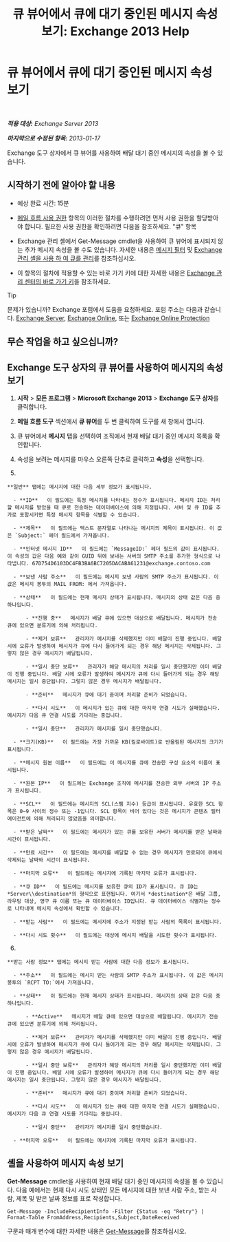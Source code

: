 ﻿---
title: '큐 뷰어에서 큐에 대기 중인된 메시지 속성 보기: Exchange 2013 Help'
TOCTitle: 큐 뷰어에서 큐에 대기 중인된 메시지 속성 보기
ms:assetid: 9d15d8b8-e061-4288-9354-df58e282fb6b
ms:mtpsurl: https://technet.microsoft.com/ko-kr/library/Bb123934(v=EXCHG.150)
ms:contentKeyID: 50483794
ms.date: 05/22/2018
mtps_version: v=EXCHG.150
f1_keywords:
- Microsoft.Exchange.Management.Edge.SystemManager.MessagePropertyPage
ms.translationtype: MT
---

# 큐 뷰어에서 큐에 대기 중인된 메시지 속성 보기

 

_**적용 대상:** Exchange Server 2013_

_**마지막으로 수정된 항목:** 2013-01-17_

Exchange 도구 상자에서 큐 뷰어를 사용하여 배달 대기 중인 메시지의 속성을 볼 수 있습니다.

## 시작하기 전에 알아야 할 내용

  - 예상 완료 시간: 15분

  - [메일 흐름 사용 권한](mail-flow-permissions-exchange-2013-help.md) 항목의 이러한 절차를 수행하려면 먼저 사용 권한을 할당받아야 합니다. 필요한 사용 권한을 확인하려면 다음을 참조하세요. "큐" 항목

  - Exchange 관리 셸에서 Get-Message cmdlet을 사용하여 큐 뷰어에 표시되지 않는 추가 메시지 속성을 볼 수도 있습니다. 자세한 내용은 [메시지 필터](message-filters-exchange-2013-help.md) 및 [Exchange 관리 셸을 사용 하 여 큐를 관리](use-the-exchange-management-shell-to-manage-queues-exchange-2013-help.md)를 참조하십시오.

  - 이 항목의 절차에 적용할 수 있는 바로 가기 키에 대한 자세한 내용은 [Exchange 관리 센터의 바로 가기 키](keyboard-shortcuts-in-the-exchange-admin-center-exchange-online-protection-help.md)을 참조하세요.


> [!TIP]
> 문제가 있습니까? Exchange 포럼에서 도움을 요청하세요. 포럼 주소는 다음과 같습니다. <A href="https://go.microsoft.com/fwlink/p/?linkid=60612">Exchange Server</A>, <A href="https://go.microsoft.com/fwlink/p/?linkid=267542">Exchange Online</A>, 또는 <A href="https://go.microsoft.com/fwlink/p/?linkid=285351">Exchange Online Protection</A>



## 무슨 작업을 하고 싶으십니까?

## Exchange 도구 상자의 큐 뷰어를 사용하여 메시지의 속성 보기

1.  **시작** \> **모든 프로그램** \> **Microsoft Exchange 2013** \> **Exchange 도구 상자**를 클릭합니다.

2.  **메일 흐름 도구** 섹션에서 **큐 뷰어**를 두 번 클릭하여 도구를 새 창에서 엽니다.

3.  큐 뷰어에서 **메시지** 탭을 선택하여 조직에서 현재 배달 대기 중인 메시지 목록을 확인합니다.

4.  속성을 보려는 메시지를 마우스 오른쪽 단추로 클릭하고 **속성**을 선택합니다.

5.  
    
    **일반** 탭에는 메시지에 대한 다음 세부 정보가 표시됩니다.
    
      - **ID**   이 필드에는 특정 메시지를 나타내는 정수가 표시됩니다. 메시지 ID는 처리할 메시지를 받았을 때 큐로 전송하는 데이터베이스에 의해 지정됩니다. 서버 및 큐 ID를 추가로 포함시키면 특정 메시지 항목을 식별할 수 있습니다.
    
      - **제목**   이 필드에는 텍스트 문자열로 나타나는 메시지의 제목이 표시됩니다. 이 값은 `Subject:` 헤더 필드에서 가져옵니다.
    
      - **인터넷 메시지 ID**   이 필드에는 `MessageID:` 헤더 필드의 값이 표시됩니다. 이 속성의 값은 다음 예와 같이 GUID 뒤에 보내는 서버의 SMTP 주소를 추가한 형식으로 나타냅니다. 67D754D6103DC4FB3BA6BC7205DACABA61231@exchange.contoso.com
    
      - **보낸 사람 주소**   이 필드에는 메시지 보낸 사람의 SMTP 주소가 표시됩니다. 이 값은 메시지 봉투의 MAIL FROM: 에서 가져옵니다.
    
      - **상태**   이 필드에는 현재 메시지 상태가 표시됩니다. 메시지의 상태 값은 다음 중 하나입니다.
        
          - **진행 중**   메시지가 배달 큐에 있으면 대상으로 배달됩니다. 메시지가 전송 큐에 있으면 분류기에 의해 처리됩니다.
        
          - **제거 보류**   관리자가 메시지를 삭제했지만 이미 배달이 진행 중입니다. 배달 시에 오류가 발생하여 메시지가 큐에 다시 들어가게 되는 경우 해당 메시지는 삭제됩니다. 그렇지 않은 경우 메시지가 배달됩니다.
        
          - **일시 중단 보류**   관리자가 해당 메시지의 처리를 일시 중단했지만 이미 배달이 진행 중입니다. 배달 시에 오류가 발생하여 메시지가 큐에 다시 들어가게 되는 경우 해당 메시지는 일시 중단됩니다. 그렇지 않은 경우 메시지가 배달됩니다.
        
          - **준비**   메시지가 큐에 대기 중이며 처리할 준비가 되었습니다.
        
          - **다시 시도**   이 메시지가 있는 큐에 대한 마지막 연결 시도가 실패했습니다. 메시지가 다음 큐 연결 시도를 기다리는 중입니다.
        
          - **일시 중단**   관리자가 메시지를 일시 중단했습니다.
    
      - **크기(KB)**   이 필드에는 가장 가까운 KB(킬로바이트)로 반올림된 메시지의 크기가 표시됩니다.
    
      - **메시지 원본 이름**   이 필드에는 이 메시지를 큐에 전송한 구성 요소의 이름이 표시됩니다.
    
      - **원본 IP**   이 필드에는 Exchange 조직에 메시지를 전송한 외부 서버의 IP 주소가 표시됩니다.
    
      - **SCL**   이 필드에는 메시지의 SCL(스팸 지수) 등급이 표시됩니다. 유효한 SCL 항목은 0~9 사이의 정수 또는 -1입니다. SCL 항목이 비어 있다는 것은 메시지가 콘텐츠 필터 에이전트에 의해 처리되지 않았음을 의미합니다.
    
      - **받은 날짜**   이 필드에는 메시지가 있는 큐를 보유한 서버가 메시지를 받은 날짜와 시간이 표시됩니다.
    
      - **만료 시간**   이 필드에는 메시지를 배달할 수 없는 경우 메시지가 만료되어 큐에서 삭제되는 날짜와 시간이 표시됩니다.
    
      - **마지막 오류**   이 필드에는 메시지에 기록된 마지막 오류가 표시됩니다.
    
      - **큐 ID**   이 필드에는 메시지를 보유한 큐의 ID가 표시됩니다. 큐 ID는 *Server\\destination*의 형식으로 표현됩니다. 여기서 *destination*은 배달 그룹, 라우팅 대상, 영구 큐 이름 또는 큐 데이터베이스 ID입니다. 큐 데이터베이스 식별자는 정수로 나타내며 메시지 속성에서 확인할 수 있습니다.
    
      - **받는 사람**   이 필드에는 메시지에 주소가 지정된 받는 사람의 목록이 표시됩니다.
    
      - **다시 시도 횟수**   이 필드에는 대상에 메시지 배달을 시도한 횟수가 표시됩니다.

6.  
    
    **받는 사람 정보** 탭에는 메시지 받는 사람에 대한 다음 정보가 표시됩니다.
    
      - **주소**   이 필드에는 메시지 받는 사람의 SMTP 주소가 표시됩니다. 이 값은 메시지 봉투의 `RCPT TO:`에서 가져옵니다.
    
      - **상태**   이 필드에는 현재 메시지 상태가 표시됩니다. 메시지의 상태 값은 다음 중 하나입니다.
        
          - **Active**   메시지가 배달 큐에 있으면 대상으로 배달됩니다. 메시지가 전송 큐에 있으면 분류기에 의해 처리됩니다.
        
          - **제거 보류**   관리자가 메시지를 삭제했지만 이미 배달이 진행 중입니다. 배달 시에 오류가 발생하여 메시지가 큐에 다시 들어가게 되는 경우 해당 메시지는 삭제됩니다. 그렇지 않은 경우 메시지가 배달됩니다.
        
          - **일시 중단 보류**   관리자가 해당 메시지의 처리를 일시 중단했지만 이미 배달이 진행 중입니다. 배달 시에 오류가 발생하여 메시지가 큐에 다시 들어가게 되는 경우 해당 메시지는 일시 중단됩니다. 그렇지 않은 경우 메시지가 배달됩니다.
        
          - **준비**   메시지가 큐에 대기 중이며 처리할 준비가 되었습니다.
        
          - **다시 시도**   이 메시지가 있는 큐에 대한 마지막 연결 시도가 실패했습니다. 메시지가 다음 큐 연결 시도를 기다리는 중입니다.
        
          - **일시 중단**   관리자가 메시지를 일시 중단했습니다.
    
      - **마지막 오류**   이 필드에는 메시지에 기록된 마지막 오류가 표시됩니다.

## 셸을 사용하여 메시지 속성 보기

**Get-Message** cmdlet을 사용하여 현재 배달 대기 중인 메시지의 속성을 볼 수 있습니다. 다음 예에서는 현재 다시 시도 상태인 모든 메시지에 대한 보낸 사람 주소, 받는 사람, 제목 및 받은 날짜 정보를 표로 작성합니다.

    Get-Message -IncludeRecipientInfo -Filter {Status -eq "Retry"} | Format-Table FromAddress,Recipients,Subject,DateReceived

구문과 매개 변수에 대한 자세한 내용은 [Get-Message](https://technet.microsoft.com/ko-kr/library/bb124738\(v=exchg.150\))를 참조하십시오.

